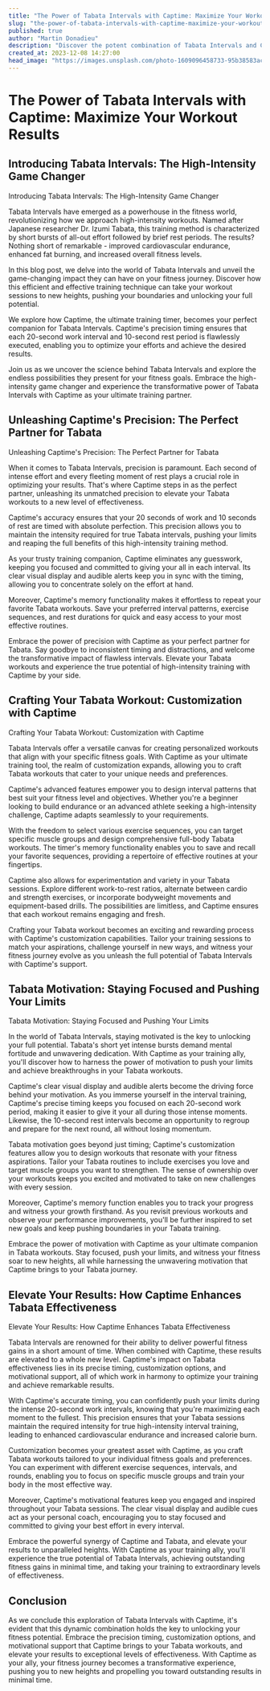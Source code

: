 ```yaml
---
title: "The Power of Tabata Intervals with Captime: Maximize Your Workout Results"
slug: "the-power-of-tabata-intervals-with-captime-maximize-your-workout-results"
published: true
author: "Martin Donadieu"
description: "Discover the potent combination of Tabata Intervals and Captime, enhancing your fitness journey with precision timing and customization. Elevate your results and stay motivated with Captime as your ultimate training partner."
created_at: 2023-12-08 14:27:00
head_image: "https://images.unsplash.com/photo-1609096458733-95b38583ac4e?ixlib=rb-4.0.3&q=85&fm=jpg&crop=entropy&cs=srgb&w=1200"
---
```


# The Power of Tabata Intervals with Captime: Maximize Your Workout Results

## Introducing Tabata Intervals: The High-Intensity Game Changer

Introducing Tabata Intervals: The High-Intensity Game Changer

Tabata Intervals have emerged as a powerhouse in the fitness world, revolutionizing how we approach high-intensity workouts. Named after Japanese researcher Dr. Izumi Tabata, this training method is characterized by short bursts of all-out effort followed by brief rest periods. The results? Nothing short of remarkable - improved cardiovascular endurance, enhanced fat burning, and increased overall fitness levels.

In this blog post, we delve into the world of Tabata Intervals and unveil the game-changing impact they can have on your fitness journey. Discover how this efficient and effective training technique can take your workout sessions to new heights, pushing your boundaries and unlocking your full potential.

We explore how Captime, the ultimate training timer, becomes your perfect companion for Tabata Intervals. Captime's precision timing ensures that each 20-second work interval and 10-second rest period is flawlessly executed, enabling you to optimize your efforts and achieve the desired results.

Join us as we uncover the science behind Tabata Intervals and explore the endless possibilities they present for your fitness goals. Embrace the high-intensity game changer and experience the transformative power of Tabata Intervals with Captime as your ultimate training partner.

## Unleashing Captime's Precision: The Perfect Partner for Tabata

Unleashing Captime's Precision: The Perfect Partner for Tabata

When it comes to Tabata Intervals, precision is paramount. Each second of intense effort and every fleeting moment of rest plays a crucial role in optimizing your results. That's where Captime steps in as the perfect partner, unleashing its unmatched precision to elevate your Tabata workouts to a new level of effectiveness.

Captime's accuracy ensures that your 20 seconds of work and 10 seconds of rest are timed with absolute perfection. This precision allows you to maintain the intensity required for true Tabata intervals, pushing your limits and reaping the full benefits of this high-intensity training method.

As your trusty training companion, Captime eliminates any guesswork, keeping you focused and committed to giving your all in each interval. Its clear visual display and audible alerts keep you in sync with the timing, allowing you to concentrate solely on the effort at hand.

Moreover, Captime's memory functionality makes it effortless to repeat your favorite Tabata workouts. Save your preferred interval patterns, exercise sequences, and rest durations for quick and easy access to your most effective routines.

Embrace the power of precision with Captime as your perfect partner for Tabata. Say goodbye to inconsistent timing and distractions, and welcome the transformative impact of flawless intervals. Elevate your Tabata workouts and experience the true potential of high-intensity training with Captime by your side.

## Crafting Your Tabata Workout: Customization with Captime

Crafting Your Tabata Workout: Customization with Captime

Tabata Intervals offer a versatile canvas for creating personalized workouts that align with your specific fitness goals. With Captime as your ultimate training tool, the realm of customization expands, allowing you to craft Tabata workouts that cater to your unique needs and preferences.

Captime's advanced features empower you to design interval patterns that best suit your fitness level and objectives. Whether you're a beginner looking to build endurance or an advanced athlete seeking a high-intensity challenge, Captime adapts seamlessly to your requirements.

With the freedom to select various exercise sequences, you can target specific muscle groups and design comprehensive full-body Tabata workouts. The timer's memory functionality enables you to save and recall your favorite sequences, providing a repertoire of effective routines at your fingertips.

Captime also allows for experimentation and variety in your Tabata sessions. Explore different work-to-rest ratios, alternate between cardio and strength exercises, or incorporate bodyweight movements and equipment-based drills. The possibilities are limitless, and Captime ensures that each workout remains engaging and fresh.

Crafting your Tabata workout becomes an exciting and rewarding process with Captime's customization capabilities. Tailor your training sessions to match your aspirations, challenge yourself in new ways, and witness your fitness journey evolve as you unleash the full potential of Tabata Intervals with Captime's support.

## Tabata Motivation: Staying Focused and Pushing Your Limits

Tabata Motivation: Staying Focused and Pushing Your Limits

In the world of Tabata Intervals, staying motivated is the key to unlocking your full potential. Tabata's short yet intense bursts demand mental fortitude and unwavering dedication. With Captime as your training ally, you'll discover how to harness the power of motivation to push your limits and achieve breakthroughs in your Tabata workouts.

Captime's clear visual display and audible alerts become the driving force behind your motivation. As you immerse yourself in the interval training, Captime's precise timing keeps you focused on each 20-second work period, making it easier to give it your all during those intense moments. Likewise, the 10-second rest intervals become an opportunity to regroup and prepare for the next round, all without losing momentum.

Tabata motivation goes beyond just timing; Captime's customization features allow you to design workouts that resonate with your fitness aspirations. Tailor your Tabata routines to include exercises you love and target muscle groups you want to strengthen. The sense of ownership over your workouts keeps you excited and motivated to take on new challenges with every session.

Moreover, Captime's memory function enables you to track your progress and witness your growth firsthand. As you revisit previous workouts and observe your performance improvements, you'll be further inspired to set new goals and keep pushing boundaries in your Tabata training.

Embrace the power of motivation with Captime as your ultimate companion in Tabata workouts. Stay focused, push your limits, and witness your fitness soar to new heights, all while harnessing the unwavering motivation that Captime brings to your Tabata journey.

## Elevate Your Results: How Captime Enhances Tabata Effectiveness

Elevate Your Results: How Captime Enhances Tabata Effectiveness

Tabata Intervals are renowned for their ability to deliver powerful fitness gains in a short amount of time. When combined with Captime, these results are elevated to a whole new level. Captime's impact on Tabata effectiveness lies in its precise timing, customization options, and motivational support, all of which work in harmony to optimize your training and achieve remarkable results.

With Captime's accurate timing, you can confidently push your limits during the intense 20-second work intervals, knowing that you're maximizing each moment to the fullest. This precision ensures that your Tabata sessions maintain the required intensity for true high-intensity interval training, leading to enhanced cardiovascular endurance and increased calorie burn.

Customization becomes your greatest asset with Captime, as you craft Tabata workouts tailored to your individual fitness goals and preferences. You can experiment with different exercise sequences, intervals, and rounds, enabling you to focus on specific muscle groups and train your body in the most effective way.

Moreover, Captime's motivational features keep you engaged and inspired throughout your Tabata sessions. The clear visual display and audible cues act as your personal coach, encouraging you to stay focused and committed to giving your best effort in every interval.

Embrace the powerful synergy of Captime and Tabata, and elevate your results to unparalleled heights. With Captime as your training ally, you'll experience the true potential of Tabata Intervals, achieving outstanding fitness gains in minimal time, and taking your training to extraordinary levels of effectiveness.

## Conclusion

As we conclude this exploration of Tabata Intervals with Captime, it's evident that this dynamic combination holds the key to unlocking your fitness potential. Embrace the precision timing, customization options, and motivational support that Captime brings to your Tabata workouts, and elevate your results to exceptional levels of effectiveness. With Captime as your ally, your fitness journey becomes a transformative experience, pushing you to new heights and propelling you toward outstanding results in minimal time.
